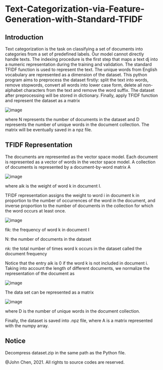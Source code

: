 # Text-Categorization-via-Feature-Generation-with-Standard-TFIDF

## Introduction

Text categorization is the task on classifying a set of documents into categories from a set of predefined labels. Our model cannot directly handle texts. The indexing procedure is the first step that maps a text dj into a numeric representation during the training and validation. The standard TFIDF function is used to represent the text. The unique words from English vocabulary are represented as a dimension of the dataset. This python program aims to preprocess the dataset firstly: split the text into words, remove stopwords, convert all words into lower case form, delete all non-alphabet characters from the text and remove the word suffix. The dataset after preprocessing will be stored in dictionary. Finally, apply TFIDF function and represent the dataset as a matrix

![image](https://github.com/ANewGitHuber/Text-Categorization-via-Feature-Generation-with-Standard-TFIDF/assets/88078123/a24b3ba7-6504-4049-a444-c6f7c6bc36f9)

where N represents the number of documents in the dataset and D represents the number of unique words in the document collection. The matrix will be eventually saved in a npz file.

## TFIDF Representation

The documents are represented as the vector space model. Each document is represented as a vector of words in the vector space model. A collection of documents is represented by a document-by-word matrix A

![image](https://github.com/ANewGitHuber/Text-Categorization-via-Feature-Generation-with-Standard-TFIDF/assets/88078123/bb326624-f494-4417-b34a-c38513fe89d7)


where aik is the weight of word k in document I.

TFIDF representation assigns the weight to word i in document k in proportion to the number of occurrences of the word in the document, and inverse proportion to the number of documents in the collection for which the word occurs at least once.

![image](https://github.com/ANewGitHuber/Text-Categorization-via-Feature-Generation-with-Standard-TFIDF/assets/88078123/87b11f8c-6428-4b72-a557-01d963d610ff)


fik: the frequency of word k in document I

N: the number of documents in the dataset

nk: the total number of times word k occurs in the dataset called the document frequency

Notice that the entry aik is 0 if the word k is not included in document i. Taking into account the length of different documents, we normalize the representation of the document as

![image](https://github.com/ANewGitHuber/Text-Categorization-via-Feature-Generation-with-Standard-TFIDF/assets/88078123/08b8b716-7499-4741-853f-7461ce909e7a)


The data set can be represented as a matrix

![image](https://github.com/ANewGitHuber/Text-Categorization-via-Feature-Generation-with-Standard-TFIDF/assets/88078123/672e1b64-e421-4fe5-842f-c96f18aa72a8)

where D is the number of unique words in the document collection. 

Finally, the dataset is saved into .npz file, where A is a matrix represented with the numpy array.

## Notice

Decompress dataset.zip in the same path as the Python file.

@John Chen, 2021. All rights to source codes are reserved.
